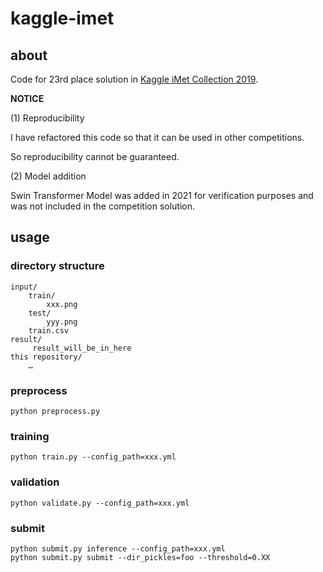 # kaggle-imet
## about
Code for 23rd place solution in [Kaggle iMet Collection 2019](https://www.kaggle.com/c/imet-2019-fgvc6).

**NOTICE**

(1) Reproducibility

I have refactored this code so that it can be used in other competitions.

So reproducibility cannot be guaranteed.

(2) Model addition

Swin Transformer Model was added in 2021 for verification purposes and was not included in the competition solution.

## usage
### directory structure
```
input/
    train/
        xxx.png
    test/
        yyy.png
    train.csv
result/
     result_will_be_in_here
this repository/
    …
```

### preprocess
```
python preprocess.py
```

### training
```
python train.py --config_path=xxx.yml
```

### validation
```
python validate.py --config_path=xxx.yml
```

### submit
```
python submit.py inference --config_path=xxx.yml
python submit.py submit --dir_pickles=foo --threshold=0.XX 
```
